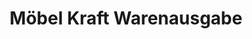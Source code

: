 ---
title: "Möbel Kraft Warenausgabe"
url: /buchholz-in-der-nordheide/moebel-kraft-warenausgabe/
shop: Möbel
---